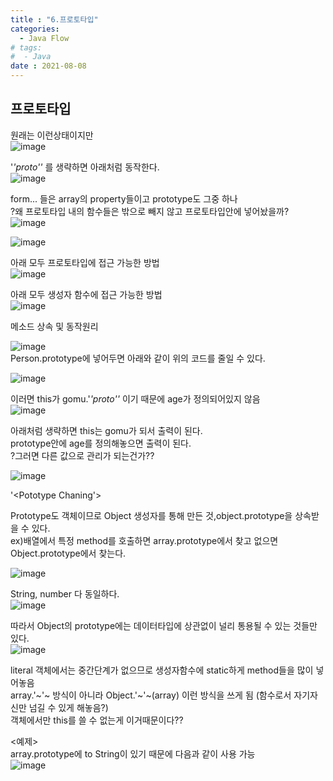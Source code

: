 ```yaml
---
title : "6.프로토타입"
categories:
  - Java Flow
# tags:
#  - Java
date : 2021-08-08
---
```


프로토타입  
--- 

원래는 이런상태이지만  
![image](https://user-images.githubusercontent.com/71579659/128615207-276b10de-7af3-40e8-ac00-21fb904402cf.png)

'_'_proto'_'_ 를 생략하면 아래처럼 동작한다.  
![image](https://user-images.githubusercontent.com/71579659/128615226-a02c1e58-0d24-4930-8975-8d7891bc15c3.png)

form... 들은 array의 property들이고 prototype도 그중 하나   
?왜 프로토타입 내의 함수들은 밖으로 빼지 않고 프로토타입안에 넣어놨을까?  
![image](https://user-images.githubusercontent.com/71579659/128615259-590b0cab-2519-4f7f-9ce3-51c03da6e191.png)

![image](https://user-images.githubusercontent.com/71579659/128615292-c91a407b-1521-47bd-93c3-7643b88c482e.png)

아래 모두 프로토타입에 접근 가능한 방법  
![image](https://user-images.githubusercontent.com/71579659/128615402-4660588d-eccf-49ab-9a82-932249470ee9.png)

아래 모두 생성자 함수에 접근 가능한 방법  
![image](https://user-images.githubusercontent.com/71579659/128615417-31755ad2-d5e7-4a13-ba52-e17e2f2dd8e2.png)

메소드 상속 및 동작원리  

![image](https://user-images.githubusercontent.com/71579659/128615475-b607129d-9703-4e29-9720-a8a27aa13cc9.png)  
Person.prototype에 넣어두면 아래와 같이 위의 코드를 줄일 수 있다.  

![image](https://user-images.githubusercontent.com/71579659/128615483-e0e7f3f3-1884-424a-8929-1267f6b2a2a7.png)

이러면 this가 gomu.'_'_proto'_'_ 이기 때문에 age가 정의되어있지 않음  
![image](https://user-images.githubusercontent.com/71579659/128615619-2443167a-39f3-4b4f-b71f-929917a5c186.png)

아래처럼 생략하면 this는 gomu가 되서 출력이 된다.  
prototype안에 age를 정의해놓으면 출력이 된다.  
?그러면 다른 값으로 관리가 되는건가??  

![image](https://user-images.githubusercontent.com/71579659/128615614-af84dd07-71ab-4a80-8f83-e7da110797a0.png)

'<Pototype Chaning'>  

Prototype도 객체이므로 Object 생성자를 통해 만든 것,object.prototype을 상속받을 수 있다.   
ex)배열에서 특정 method를 호출하면 array.prototype에서 찾고 없으면 Object.prototype에서 찾는다.   
  
![image](https://user-images.githubusercontent.com/71579659/128615756-fe3593cf-200d-46a5-9d25-a6973b922480.png)

String, number 다 동일하다.  
![image](https://user-images.githubusercontent.com/71579659/128615791-fc20d359-fd11-4de6-b261-3dcf505fe713.png)
  
따라서 Object의 prototype에는 데이터타입에 상관없이 널리 통용될 수 있는 것들만 있다.  
![image](https://user-images.githubusercontent.com/71579659/128615804-4716967e-2160-4c60-b2c7-716a63c16605.png)


literal 객체에서는 중간단계가 없으므로 생성자함수에 static하게 method들을 많이 넣어놓음  
array.'~'~ 방식이 아니라 Object.'~'~(array)  이런 방식을 쓰게 됨 (함수로서 자기자신만 넘길 수 있게 해놓음?)  
객체에서만 this를 쓸 수 없는게 이거때문이다??  

  
<예제>  
array.prototype에 to String이 있기 때문에 다음과 같이 사용 가능  
![image](https://user-images.githubusercontent.com/71579659/128615968-6a9137b2-7fc4-48df-8ef2-d5b9b2c9d0fc.png)

  


